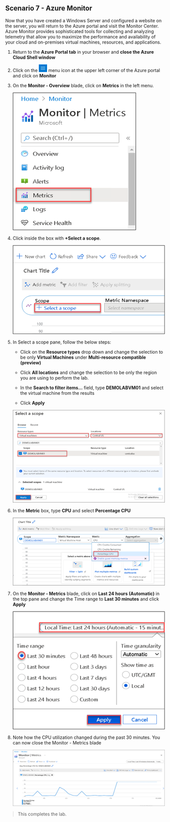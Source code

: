 ﻿## **Scenario 7 - Azure Monitor**
Now that you have created a Windows Server and configured a website on the server, you will return to the Azure portal and visit the Monitor Center. Azure Monitor provides sophisticated tools for collecting and analyzing telemetry that allow you to maximize the performance and availability of your cloud and on-premises virtual machines, resources, and applications.

1. Return to the **Azure Portal tab** in your browser and **close the Azure Cloud Shell window**

2. Click on the ![Azure Menu](images/Hamburger.jpg)  menu icon at the upper left corner of the Azure portal and click on **Monitor**

3. On the **Monitor - Overview** blade, click on **Metrics** in the left menu.

   ![Azure Monitor metric](images/montior-metrics.png)

4. Click inside the box with **+Select a scope**.

   ![Azure Monitor metric scope](images/adding-scope-metrics.png)

5. In Select a scope pane, follow the below steps:
 
   - Click on the **Resource types** drop down and change the selection to be only **Virtual Machines** under **Multi-resource compatible (preview)**

   - Click **All locations** and change the selection to be only the region you are using to perform the lab.
    
   - In the **Search to filter items...** field, type <copy>**DEMOLABVM01** </copy> and select the virtual machine from the results

   - Click **Apply**

   ![Azure Monitor metric adding scope](images/select-scope-metrics.png) 

6. In the **Metric** box, type <copy>**CPU**</copy> and select **Percentage CPU**

   ![Azure Monitor metric cpu](images/cpu-metric.png)

7. On the **Monitor - Metrics** blade, click on **Last 24 hours (Automatic)** in the top pane and change the Time range to **Last 30 minutes** and click **Apply**

   ![Azure Monitor metric automatic](images/automation-time-metric.png)

8. Note how the CPU utilization changed during the past 30 minutes. You can now close the Monitor - Metrics blade

   ![Azure Monitor metric review](images/final-vm-monitor.png)


 >This completes the lab.


